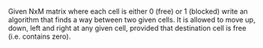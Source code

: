 
Given NxM matrix where each cell is either 0 (free) or 1 (blocked) write an algorithm that finds a way between
two given cells. It is allowed to move up, down, left and right at any given cell, provided that destination cell
is free (i.e. contains zero).
